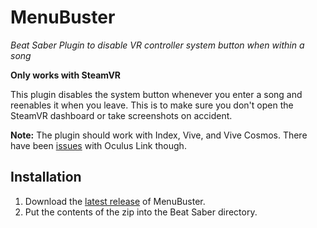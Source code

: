 # MenuBuster
*Beat Saber Plugin to disable VR controller system button when within a song*

**Only works with SteamVR**

This plugin disables the system button whenever you enter a song and reenables it when you leave. This is to make sure you don't open the SteamVR dashboard or take screenshots on accident.

**Note:** The plugin should work with Index, Vive, and Vive Cosmos. There have been [issues](https://github.com/rakso20000/MenuBuster/issues/1) with Oculus Link though.

## Installation
1) Download the [latest release](https://github.com/rakso20000/MenuBuster/releases/latest) of MenuBuster.
2) Put the contents of the zip into the Beat Saber directory.
